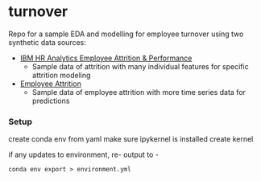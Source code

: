 # turnover
Repo for a sample EDA and modelling for employee turnover using two synthetic data sources:
- [IBM HR Analytics Employee Attrition & Performance](https://www.kaggle.com/datasets/pavansubhasht/ibm-hr-analytics-attrition-dataset) 
    - Sample data of attrition with many individual features for specific attrition modeling
- [Employee Attrition](https://www.kaggle.com/datasets/HRAnalyticRepository/employee-attrition-data)
    - Sample data of employee attrition with more time series data for predictions

### Setup
create conda env from yaml
make sure ipykernel is installed
create kernel

if any updates to environment, re- output to -
```
conda env export > environment.yml
```